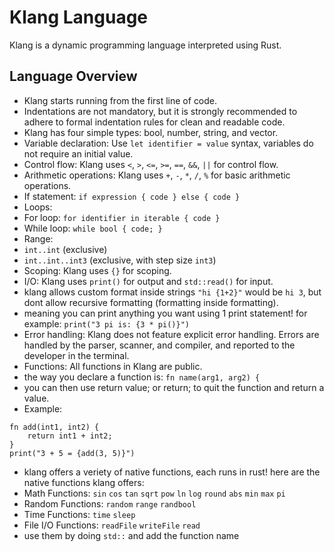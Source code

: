 # Klang Language

Klang is a dynamic programming language interpreted using Rust.

## Language Overview

- Klang starts running from the first line of code.
- Indentations are not mandatory, but it is strongly recommended to adhere to formal indentation rules for clean and readable code.
- Klang has four simple types: bool, number, string, and vector.
- Variable declaration: Use `let identifier = value` syntax, variables do not require an initial value.
- Control flow: Klang uses `<`, `>`, `<=`, `>=`, `==`, `&&`, `||` for control flow.
- Arithmetic operations: Klang uses `+`, `-`, `*`, `/`, `%` for basic arithmetic operations.
- If statement:
`if expression {
    code
} else {
    code
}`
- Loops:
- For loop: `for identifier in iterable { code }`
- While loop: `while bool { code; }`
- Range:
- `int..int` (exclusive)
- `int..int..int3` (exclusive, with step size `int3`)
- Scoping: Klang uses `{}` for scoping.
- I/O: Klang uses `print()` for output and `std::read()` for input.
- klang allows custom format inside strings `"hi {1+2}"` would be `hi 3`, but dont allow recursive formatting (formatting inside formatting).
- meaning you can print anything you want using 1 print statement! for example: `print("3 pi is: {3 * pi()}")`
- Error handling: Klang does not feature explicit error handling. Errors are handled by the parser, scanner, and compiler, and reported to the developer in the terminal.
- Functions: All functions in Klang are public.
- the way you declare a function is: `fn name(arg1, arg2) {`
- you can then use return value; or return; to quit the function and return a value.
- Example:
```klang
fn add(int1, int2) {
    return int1 + int2;
}
print("3 + 5 = {add(3, 5)}")
```
- klang offers a veriety of native functions, each runs in rust! here are the native functions klang offers:
- Math Functions: `sin` `cos` `tan` `sqrt` `pow` `ln` `log` `round` `abs` `min` `max` `pi`
- Random Functions: `random` `range` `randbool`
- Time Functions: `time` `sleep`
- File I/O Functions: `readFile` `writeFile` `read`
- use them by doing `std::` and add the function name
